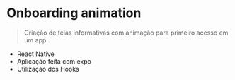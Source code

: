 # Onboarding animation

>Criação de telas informativas com animação para primeiro acesso em um app.

- React Native
- Aplicação feita com expo
- Utilização dos Hooks
